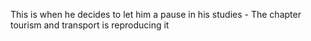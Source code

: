 This is when he decides to let him a pause in his studies - The chapter tourism and transport is reproducing it 